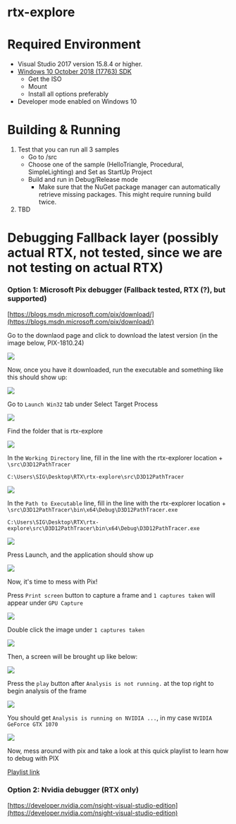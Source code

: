 # rtx-explore

# Required Environment
* Visual Studio 2017 version 15.8.4 or higher.
* [Windows 10 October 2018 (17763) SDK](https://developer.microsoft.com/en-US/windows/downloads/windows-10-sdk)
     * Get the ISO
     * Mount
     * Install all options preferably
* Developer mode enabled on Windows 10

# Building & Running
1) Test that you can run all 3 samples
   * Go to /src
   * Choose one of the sample (HelloTriangle, Procedural, SimpleLighting) and Set as StartUp Project
   * Build and run in Debug/Release mode
      * Make sure that the NuGet package manager can automatically retrieve missing packages. This might require running build twice.
2) TBD

# Debugging Fallback layer (possibly actual RTX, not tested, since we are not testing on actual RTX)

### Option 1: Microsoft Pix debugger (Fallback tested, RTX (?), but supported)

[https://blogs.msdn.microsoft.com/pix/download/](https://blogs.msdn.microsoft.com/pix/download/)

Go to the downlaod page and click to download the latest version (in the image below, PIX-1810.24)

![](ImagesREADME/pix_download.png)

Now, once you have it downloaded, run the executable and something like this should show up:

![](ImagesREADME/pix_front.png)

Go to `Launch Win32` tab under Select Target Process

![](ImagesREADME/pix_select_target.png)

Find the folder that is rtx-explore

![](ImagesREADME/pix_base_folder.png)

In the `Working Directory` line, fill in the line with the rtx-explorer location + `\src\D3D12PathTracer`

`C:\Users\SIG\Desktop\RTX\rtx-explore\src\D3D12PathTracer`

![](ImagesREADME/pix_working_dir.png)

In the `Path to Executable` line, fill in the line with the rtx-explorer location + `\src\D3D12PathTracer\bin\x64\Debug\D3D12PathTracer.exe`

`C:\Users\SIG\Desktop\RTX\rtx-explore\src\D3D12PathTracer\bin\x64\Debug\D3D12PathTracer.exe`

![](ImagesREADME/pix_path_to_executable.png)

Press Launch, and the application should show up

![](ImagesREADME/pix_show.png)

Now, it's time to mess with Pix!

Press `Print screen` button to capture a frame and `1 captures taken` will appear under `GPU Capture`

![](ImagesREADME/pix_print_screen.png)

Double click the image under `1 captures taken`

![](ImagesREADME/pix_capture.png)

Then, a screen will be brought up like below:

![](ImagesREADME/pix_page.png)

Press the `play` button after `Analysis is not running.` at the top right to begin analysis of the frame 

![](ImagesREADME/pix_analysis.png)

You should get `Analysis is running on NVIDIA ...`, in my case `NVIDIA GeForce GTX 1070`

![](ImagesREADME/pix_analysis_finished.png)

Now, mess around with pix and take a look at this quick playlist to learn how to debug with PIX 

[Playlist link](https://www.youtube.com/playlist?list=PLeHvwXyqearWuPPxh6T03iwX-McPG5LkB)

### Option 2: Nvidia debugger (RTX only)

[https://developer.nvidia.com/nsight-visual-studio-edition](https://developer.nvidia.com/nsight-visual-studio-edition)


